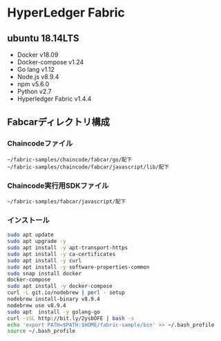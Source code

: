# HyperLedger Fabric

## ubuntu 18.14LTS

* Docker v18.09
* Docker-compose v1.24
* Go lang v1.12
* Node.js v8.9.4
* npm v5.6.0
* Python v2.7
* Hyperledger Fabric v1.4.4

## Fabcarディレクトリ構成

### Chaincodeファイル

```
~/fabric-samples/chaincode/fabcar/go/配下
~/fabric-samples/chaincode/fabcar/javascript/lib/配下
```

### Chaincode実行用SDKファイル

```
~/fabric-samples/fabcar/javascript/配下
```


### インストール

```bash
sudo apt update
sudo apt upgrade -y
sudo apt install -y apt-transport-https
sudo apt install -y ca-certificates
sudo apt install -y curl
sudo apt install -y software-properties-common
sudo snap install docker
docker-compose 
sudo apt install -y docker-compose 
curl -L git.io/nodebrew | perl - setup
nodebrew install-binary v8.9.4
nodebrew use v8.9.4
sudo apt  install -y golang-go
curl -sSL http://bit.ly/2ysbOFE | bash -s
echo 'export PATH=$PATH:$HOME/fabric-sample/bin' >> ~/.bash_profile
source ~/.bash_profile 

```